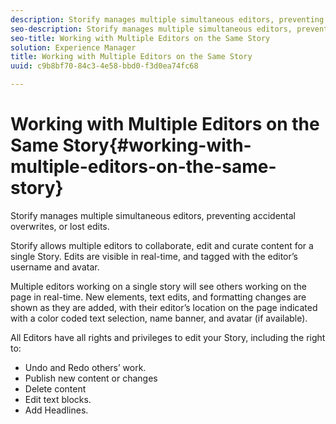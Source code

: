 ```yaml
---
description: Storify manages multiple simultaneous editors, preventing accidental overwrites, or lost edits.
seo-description: Storify manages multiple simultaneous editors, preventing accidental overwrites, or lost edits.
seo-title: Working with Multiple Editors on the Same Story
solution: Experience Manager
title: Working with Multiple Editors on the Same Story
uuid: c9b8bf70-84c3-4e58-bbd0-f3d0ea74fc68

---
```


# Working with Multiple Editors on the Same Story{#working-with-multiple-editors-on-the-same-story}

Storify manages multiple simultaneous editors, preventing accidental overwrites, or lost edits.

Storify allows multiple editors to collaborate, edit and curate content for a single Story. Edits are visible in real-time, and tagged with the editor’s username and avatar.

Multiple editors working on a single story will see others working on the page in real-time. New elements, text edits, and formatting changes are shown as they are added, with their editor’s location on the page indicated with a color coded text selection, name banner, and avatar (if available).

All Editors have all rights and privileges to edit your Story, including the right to:

* Undo and Redo others’ work.
* Publish new content or changes
* Delete content
* Edit text blocks.
* Add Headlines.


